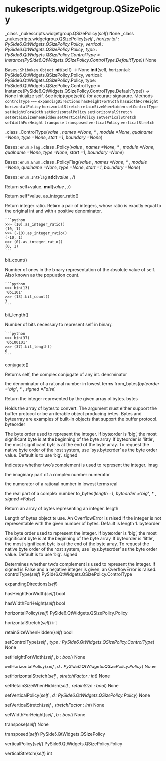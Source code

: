 # nukescripts.widgetgroup.QSizePolicy
_class _nukescripts.widgetgroup.QSizePolicy(_self_)  None
_class _nukescripts.widgetgroup.QSizePolicy(_self_ , _horizontal : PySide6.QtWidgets.QSizePolicy.Policy_, _vertical : PySide6.QtWidgets.QSizePolicy.Policy_, _type : PySide6.QtWidgets.QSizePolicy.ControlType = Instance(PySide6.QtWidgets.QSizePolicy.ControlType.DefaultType)_)  None

Bases: `Shiboken.Object`
__init__(self) -> None __init__(self, horizontal: PySide6.QtWidgets.QSizePolicy.Policy, vertical: PySide6.QtWidgets.QSizePolicy.Policy, type: PySide6.QtWidgets.QSizePolicy.ControlType = Instance(PySide6.QtWidgets.QSizePolicy.ControlType.DefaultType)) -> None
Initialize self. See help(type(self)) for accurate signature.
Methods
`controlType` ---
`expandingDirections`
`hasHeightForWidth`
`hasWidthForHeight`
`horizontalPolicy`
`horizontalStretch`
`retainSizeWhenHidden`
`setControlType`
`setHeightForWidth`
`setHorizontalPolicy`
`setHorizontalStretch`
`setRetainSizeWhenHidden`
`setVerticalPolicy`
`setVerticalStretch`
`setWidthForHeight`
`transpose`
`transposed`
`verticalPolicy`
`verticalStretch`

_class _ControlType(_value_ , _names =None_, _*_ , _module =None_, _qualname =None_, _type =None_, _start =1_, _boundary =None_)

Bases: `enum.Flag`
_class _Policy(_value_ , _names =None_, _*_ , _module =None_, _qualname =None_, _type =None_, _start =1_, _boundary =None_)

Bases: `enum.Enum`
_class _PolicyFlag(_value_ , _names =None_, _*_ , _module =None_, _qualname =None_, _type =None_, _start =1_, _boundary =None_)

Bases: `enum.IntFlag`
__add__(_value_ , _/_)

Return self+value.
__mul__(_value_ , _/_)

Return self*value.
as_integer_ratio()

Return integer ratio.
Return a pair of integers, whose ratio is exactly equal to the original int and with a positive denominator.


    ```python
    >>> (10).as_integer_ratio()
    (10, 1)
    >>> (-10).as_integer_ratio()
    (-10, 1)
    >>> (0).as_integer_ratio()
    (0, 1)
    ```
bit_count()

Number of ones in the binary representation of the absolute value of self.
Also known as the population count.


    ```python
    >>> bin(13)
    '0b1101'
    >>> (13).bit_count()
    3
    ```
bit_length()

Number of bits necessary to represent self in binary.


    ```python
    >>> bin(37)
    '0b100101'
    >>> (37).bit_length()
    6
    ```
conjugate()

Returns self, the complex conjugate of any int.
denominator

the denominator of a rational number in lowest terms
from_bytes(_byteorder ='big'_, _*_ , _signed =False_)

Return the integer represented by the given array of bytes.
bytes

Holds the array of bytes to convert. The argument must either support the buffer protocol or be an iterable object producing bytes. Bytes and bytearray are examples of built-in objects that support the buffer protocol.
byteorder

The byte order used to represent the integer. If byteorder is ‘big’, the most significant byte is at the beginning of the byte array. If byteorder is ‘little’, the most significant byte is at the end of the byte array. To request the native byte order of the host system, use `sys.byteorder’ as the byte order value. Default is to use ‘big’.
signed

Indicates whether two’s complement is used to represent the integer.
imag

the imaginary part of a complex number
numerator

the numerator of a rational number in lowest terms
real

the real part of a complex number
to_bytes(_length =1_, _byteorder ='big'_, _*_ , _signed =False_)

Return an array of bytes representing an integer.
length

Length of bytes object to use. An OverflowError is raised if the integer is not representable with the given number of bytes. Default is length 1.
byteorder

The byte order used to represent the integer. If byteorder is ‘big’, the most significant byte is at the beginning of the byte array. If byteorder is ‘little’, the most significant byte is at the end of the byte array. To request the native byte order of the host system, use `sys.byteorder’ as the byte order value. Default is to use ‘big’.
signed

Determines whether two’s complement is used to represent the integer. If signed is False and a negative integer is given, an OverflowError is raised.
controlType(_self_)  PySide6.QtWidgets.QSizePolicy.ControlType

expandingDirections(_self_)

hasHeightForWidth(_self_)  bool

hasWidthForHeight(_self_)  bool

horizontalPolicy(_self_)  PySide6.QtWidgets.QSizePolicy.Policy

horizontalStretch(_self_)  int

retainSizeWhenHidden(_self_)  bool

setControlType(_self_ , _type : PySide6.QtWidgets.QSizePolicy.ControlType_)  None

setHeightForWidth(_self_ , _b : bool_)  None

setHorizontalPolicy(_self_ , _d : PySide6.QtWidgets.QSizePolicy.Policy_)  None

setHorizontalStretch(_self_ , _stretchFactor : int_)  None

setRetainSizeWhenHidden(_self_ , _retainSize : bool_)  None

setVerticalPolicy(_self_ , _d : PySide6.QtWidgets.QSizePolicy.Policy_)  None

setVerticalStretch(_self_ , _stretchFactor : int_)  None

setWidthForHeight(_self_ , _b : bool_)  None

transpose(_self_)  None

transposed(_self_)  PySide6.QtWidgets.QSizePolicy

verticalPolicy(_self_)  PySide6.QtWidgets.QSizePolicy.Policy

verticalStretch(_self_)  int